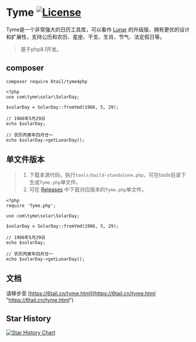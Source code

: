 # Tyme [![License](https://img.shields.io/badge/license-MIT-4EB1BA.svg?style=flat-square)](https://github.com/6tail/tyme4php/blob/master/LICENSE)

Tyme是一个非常强大的日历工具库，可以看作 [Lunar](https://6tail.cn/calendar/api.html "https://6tail.cn/calendar/api.html") 的升级版，拥有更优的设计和扩展性，支持公历和农历、星座、干支、生肖、节气、法定假日等。


> 基于php8.1开发。

## composer

    composer require 6tail/tyme4php
     
    <?php
    use com\tyme\solar\SolarDay;
     
    $solarDay = SolarDay::fromYmd(1986, 5, 29);
     
    // 1986年5月29日
    echo $solarDay;
     
    // 农历丙寅年四月廿一
    echo $solarDay->getLunarDay();

## 单文件版本

> 1. 下载本源代码，执行<code>tools/build-standalone.php</code>，可在tools目录下生成<code>Tyme.php</code>单文件。
> 2. 可在 [Releases](https://github.com/6tail/tyme4php/releases) 中下载对应版本的<code>Tyme.php</code>单文件。

    <?php
    require 'Tyme.php';
     
    use com\tyme\solar\SolarDay;
     
    $solarDay = SolarDay::fromYmd(1986, 5, 29);
     
    // 1986年5月29日
    echo $solarDay;
     
    // 农历丙寅年四月廿一
    echo $solarDay->getLunarDay();

## 文档

请移步至 [https://6tail.cn/tyme.html](https://6tail.cn/tyme.html "https://6tail.cn/tyme.html")

## Star History

[![Star History Chart](https://api.star-history.com/svg?repos=6tail/tyme4php&type=Date)](https://star-history.com/#6tail/tyme4php&Date)